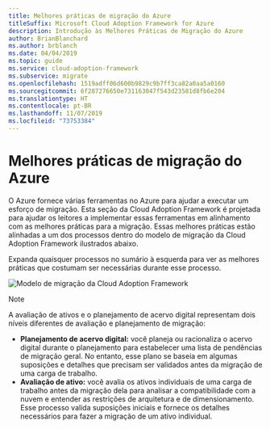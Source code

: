 ```yaml
---
title: Melhores práticas de migração do Azure
titleSuffix: Microsoft Cloud Adoption Framework for Azure
description: Introdução às Melhores Práticas de Migração do Azure
author: BrianBlanchard
ms.author: brblanch
ms.date: 04/04/2019
ms.topic: guide
ms.service: cloud-adoption-framework
ms.subservice: migrate
ms.openlocfilehash: 1519adff06d600b9829c9b7ff3ca82a0aa5a0160
ms.sourcegitcommit: 6f287276650e731163047f543d23581d8fb6e204
ms.translationtype: HT
ms.contentlocale: pt-BR
ms.lasthandoff: 11/07/2019
ms.locfileid: "73753384"
---
```

# <a name="azure-migration-best-practices"></a>Melhores práticas de migração do Azure

O Azure fornece várias ferramentas no Azure para ajudar a executar um esforço de migração. Esta seção da Cloud Adoption Framework é projetada para ajudar os leitores a implementar essas ferramentas em alinhamento com as melhores práticas para a migração. Essas melhores práticas estão alinhadas a um dos processos dentro do modelo de migração da Cloud Adoption Framework ilustrados abaixo.

Expanda quaisquer processos no sumário à esquerda para ver as melhores práticas que costumam ser necessárias durante esse processo.

![Modelo de migração da Cloud Adoption Framework](../../_images/operational-transformation-migrate.png)

> [!NOTE]
> A avaliação de ativos e o planejamento de acervo digital representam dois níveis diferentes de avaliação e planejamento de migração:
>
> - **Planejamento de acervo digital:** você planeja ou racionaliza o acervo digital durante o planejamento para estabelecer uma lista de pendências de migração geral. No entanto, esse plano se baseia em algumas suposições e detalhes que precisam ser validados antes da migração de uma carga de trabalho.
> - **Avaliação de ativo:** você avalia os ativos individuais de uma carga de trabalho antes da migração dela para analisar a compatibilidade com a nuvem e entender as restrições de arquitetura e de dimensionamento. Esse processo valida suposições iniciais e fornece os detalhes necessários para fazer a migração de um ativo individual.
